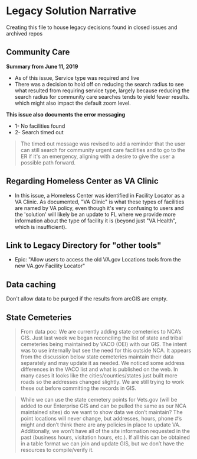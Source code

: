# Legacy Solution Narrative

Creating this file to house legacy decisions found in closed issues and archived repos


## Community Care

**Summary from June 11, 2019**
  - As of this issue, Service type was required and live
  - There was a decision to hold off on reducing the search radius to see what resulted from requiring service type, largely because reducing the search radius for community care searches tends to yield fewer results. which might also impact the default zoom level.

**This issue also documents the error messaging**
- 1- No facilities found
- 2- Search timed out
> The timed out message was revised to add a reminder that the user can still search for community urgent care facilities and to go to the ER if it's an emergency, aligning with a desire to give the user a possible path forward.

## Regarding Homeless Center as VA Clinic
- In this issue, a Homeless Center was identified in Facility Locator as a VA Clinic. As documented, "VA Clinic" is what these types of facilities are named by VA policy, even though it's very confusing to users and the 'solution' will likely be an update to FL where we provide more information about the type of facility it is (beyond just "VA Health", which is insufficient).

## Link to Legacy Directory for "other tools"
- Epic: "Allow users to access the old VA.gov Locations tools from the new VA.gov Facility Locator"

## Data caching
Don't allow data to be purged if the results from arcGIS are empty. 

## State Cemeteries

> From data poc: We are currently adding state cemeteries to NCA’s GIS. Just last week we began reconciling the list of state and tribal cemeteries being maintained by VACO (OEI) with our GIS. The intent was to use internally but see the need for this outside NCA. It appears from the discussion below state cemeteries maintain their data separately and may update it as needed. We noticed some address differences in the VACO list and what is published on the web. In many cases it looks like the cities/counties/states just built more roads so the addresses changed slightly. We are still trying to work these out before committing the records in GIS.

> While we can use the state cemetery points for Vets.gov (will be added to our Enterprise GIS and can be pulled the same as our NCA maintained sites) do we want to show data we don’t maintain? The point locations will never change, but addresses, hours, phone #’s might and don’t think there are any policies in place to update VA. Additionally, we won’t have all of the site information requested in the past (business hours, visitation hours, etc.). If all this can be obtained in a table format we can join and update GIS, but we don’t have the resources to compile/verify it.






